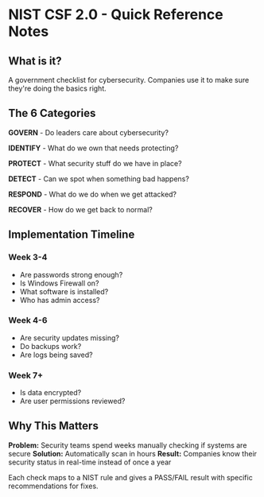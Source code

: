 # NIST CSF 2.0 - Quick Reference Notes

## What is it?
A government checklist for cybersecurity. Companies use it to make sure they're doing the basics right.

## The 6 Categories

**GOVERN** - Do leaders care about cybersecurity?

**IDENTIFY** - What do we own that needs protecting?  

**PROTECT** - What security stuff do we have in place?

**DETECT** - Can we spot when something bad happens?

**RESPOND** - What do we do when we get attacked?

**RECOVER** - How do we get back to normal?


## Implementation Timeline

### Week 3-4
- Are passwords strong enough?
- Is Windows Firewall on?
- What software is installed?
- Who has admin access?

### Week 4-6 
- Are security updates missing?
- Do backups work?
- Are logs being saved?

### Week 7+
- Is data encrypted?
- Are user permissions reviewed?

## Why This Matters

**Problem:** Security teams spend weeks manually checking if systems are secure
**Solution:** Automatically scan in hours
**Result:** Companies know their security status in real-time instead of once a year

Each check maps to a NIST rule and gives a PASS/FAIL result with specific recommendations for fixes.
